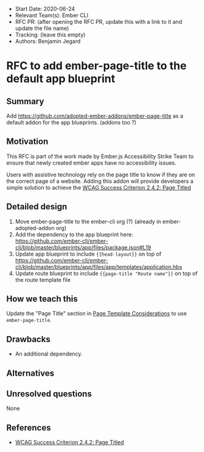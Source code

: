 - Start Date: 2020-06-24
- Relevant Team(s): Ember CLI
- RFC PR: (after opening the RFC PR, update this with a link to it and update the file name)
- Tracking: (leave this empty)
- Authors: Benjamin Jegard

# RFC to add ember-page-title to the default app blueprint

## Summary

Add https://github.com/adopted-ember-addons/ember-page-title as a default addon for the app blueprints. (addons too ?)

## Motivation

This RFC is part of the work made by Ember.js Accessibility Strike Team to ensure that newly created ember apps have no accessibility issues.

Users with assistive technology rely on the page title to know if they are on the correct page of a website.
Adding this addon will provide developers a simple solution to achieve the [WCAG Success Criterion 2.4.2: Page Titled](https://www.w3.org/WAI/WCAG21/Understanding/page-titled.html)

## Detailed design

1. Move ember-page-title to the ember-cli org (?) (already in ember-adopted-addon org)
2. Add the dependency to the app blueprint here: https://github.com/ember-cli/ember-cli/blob/master/blueprints/app/files/package.json#L19
3. Update app blueprint to include `{{head-layout}}` on top of https://github.com/ember-cli/ember-cli/blob/master/blueprints/app/files/app/templates/application.hbs
4. Update route blueprint to include `{{page-title "Route name"}}` on top of the route template file

## How we teach this

Update the "Page Title" section in [Page Template Considerations](https://guides.emberjs.com/release/accessibility/page-template-considerations) to use `ember-page-title`.

## Drawbacks

- An additional dependency.

## Alternatives

## Unresolved questions

None

## References

- [WCAG Success Criterion 2.4.2: Page Titled](https://www.w3.org/WAI/WCAG21/Understanding/page-titled.html)